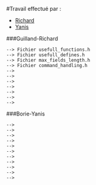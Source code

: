 #Travail effectué par :


* [Richard](#Guilland-Richard)
* [Yanis](#Borie-Yanis)

###Guilland-Richard
```
--> Fichier usefull_functions.h
--> Fichier usefull_defines.h
--> Fichier max_fields_length.h
--> Fichier command_handling.h
-->
-->
-->
-->
-->
-->
-->
```

###Borie-Yanis
```
-->
-->
-->
-->
-->
-->
-->
-->
-->
-->
-->
```